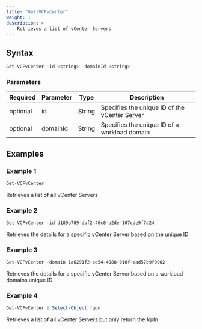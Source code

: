 ```yaml
---
title: "Get-VCFvCenter"
weight: 1
description: >
    Retrieves a list of vCenter Servers
---
```


## Syntax
``` powershell
Get-VCFvCenter -id <string> -domainId <string>
```

### Parameters

| Required | Parameter   | Type     |  Description                                                                                                         |
| ---------| ------------|----------| -------------------------------------------------------------------------------------------------------------------- |
| optional | id          | String   | Specifies the unique ID of the vCenter Server                                                                        |
| optional | domainId    | String   | Specifies the unique ID of a workload domain                                                                         |

## Examples
### Example 1
``` powershell
Get-VCFvCenter
```
Retrieves a list of all vCenter Servers

### Example 2
``` powershell
Get-VCFvCenter -id d189a789-dbf2-46c0-a2de-107cde9f7d24
```
Retrieves the details for a specific vCenter Server based on the unique ID

### Example 3
``` powershell
Get-VCFvCenter -domain 1a6291f2-ed54-4088-910f-ead57b9f9902
```
Retrieves the details for a specific vCenter Server based on a workload domains unique ID

### Example 4
``` powershell
Get-VCFvCenter | Select-Object fqdn
```
Retrieves a list of all vCenter Servers but only return the fqdn
